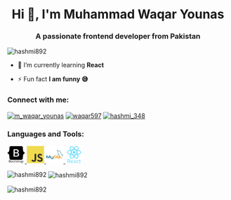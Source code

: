 <h1 align="center">Hi 👋, I'm Muhammad Waqar Younas</h1>
<h3 align="center">A passionate frontend developer from Pakistan</h3>

<p align="left"> <img src="https://komarev.com/ghpvc/?username=hashmi892&label=Profile%20views&color=0e75b6&style=flat" alt="hashmi892" /> </p>

- 🌱 I’m currently learning **React**

- ⚡ Fun fact **I am funny 😅**

<h3 align="left">Connect with me:</h3>
<p align="left">
<a href="https://twitter.com/m_waqar_younas" target="blank"><img align="center" src="https://raw.githubusercontent.com/rahuldkjain/github-profile-readme-generator/master/src/images/icons/Social/twitter.svg" alt="m_waqar_younas" height="30" width="40" /></a>
<a href="https://fb.com/waqar597" target="blank"><img align="center" src="https://raw.githubusercontent.com/rahuldkjain/github-profile-readme-generator/master/src/images/icons/Social/facebook.svg" alt="waqar597" height="30" width="40" /></a>
<a href="https://instagram.com/hashmi_348" target="blank"><img align="center" src="https://raw.githubusercontent.com/rahuldkjain/github-profile-readme-generator/master/src/images/icons/Social/instagram.svg" alt="hashmi_348" height="30" width="40" /></a>
</p>

<h3 align="left">Languages and Tools:</h3>
<p align="left"> <a href="https://getbootstrap.com" target="_blank" rel="noreferrer"> <img src="https://raw.githubusercontent.com/devicons/devicon/master/icons/bootstrap/bootstrap-plain-wordmark.svg" alt="bootstrap" width="40" height="40"/> </a> <a href="https://developer.mozilla.org/en-US/docs/Web/JavaScript" target="_blank" rel="noreferrer"> <img src="https://raw.githubusercontent.com/devicons/devicon/master/icons/javascript/javascript-original.svg" alt="javascript" width="40" height="40"/> </a> <a href="https://www.mysql.com/" target="_blank" rel="noreferrer"> <img src="https://raw.githubusercontent.com/devicons/devicon/master/icons/mysql/mysql-original-wordmark.svg" alt="mysql" width="40" height="40"/> </a> <a href="https://reactjs.org/" target="_blank" rel="noreferrer"> <img src="https://raw.githubusercontent.com/devicons/devicon/master/icons/react/react-original-wordmark.svg" alt="react" width="40" height="40"/> </a> </p>

<p><img align="left" src="https://github-readme-stats.vercel.app/api/top-langs?username=hashmi892&show_icons=true&locale=en&layout=compact" alt="hashmi892" /></p>

<p>&nbsp;<img align="center" src="https://github-readme-stats.vercel.app/api?username=hashmi892&show_icons=true&locale=en" alt="hashmi892" /></p>

<p><img align="center" src="https://github-readme-streak-stats.herokuapp.com/?user=hashmi892&" alt="hashmi892" /></p>
